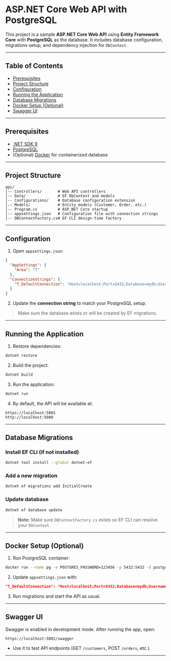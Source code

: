 # ASP.NET Core Web API with PostgreSQL

This project is a sample **ASP.NET Core Web API** using **Entity Framework Core** with **PostgreSQL** as the database. It includes database configuration, migrations setup, and dependency injection for `DbContext`.

---

## Table of Contents

* [Prerequisites](#prerequisites)
* [Project Structure](#project-structure)
* [Configuration](#configuration)
* [Running the Application](#running-the-application)
* [Database Migrations](#database-migrations)
* [Docker Setup (Optional)](#docker-setup-optional)
* [Swagger UI](#swagger-ui)

---

## Prerequisites

* [.NET SDK 9](https://dotnet.microsoft.com/download)
* [PostgreSQL](https://www.postgresql.org/download/)
* (Optional) [Docker](https://www.docker.com/get-started) for containerized database

---

## Project Structure

```
api/
│-- Controllers/       # Web API controllers
│-- Data/              # EF DbContext and models
│-- Configurations/    # Database configuration extension
│-- Models/            # Entity models (Customer, Order, etc.)
│-- Program.cs         # ASP.NET Core startup
│-- appsettings.json   # Configuration file with connection strings
│-- DBContextFactory.cs# EF CLI design-time factory
```

---

## Configuration

1. Open `appsettings.json`:

```json
{
  "AppSettings": {
    "Area": "T"
  },
  "ConnectionStrings": {
    "T_DefaultConnection": "Host=localhost;Port=5432;Database=mydb;Username=postgres;Password=123456"
  }
}
```

2. Update the **connection string** to match your PostgreSQL setup.

> Make sure the database exists or will be created by EF migrations.

---

## Running the Application

1. Restore dependencies:

```bash
dotnet restore
```

2. Build the project:

```bash
dotnet build
```

3. Run the application:

```bash
dotnet run
```

4. By default, the API will be available at:

```
https://localhost:5001
http://localhost:5000
```

---

## Database Migrations

### Install EF CLI (if not installed)

```bash
dotnet tool install --global dotnet-ef
```

### Add a new migration

```bash
dotnet ef migrations add InitialCreate
```

### Update database

```bash
dotnet ef database update
```

> **Note:** Make sure `DBContextFactory.cs` exists so EF CLI can resolve your `DbContext`.

---

## Docker Setup (Optional)

1. Run PostgreSQL container:

```bash
docker run --name pg -e POSTGRES_PASSWORD=123456 -p 5432:5432 -d postgres
```

2. Update `appsettings.json` with:

```json
"T_DefaultConnection": "Host=localhost;Port=5432;Database=mydb;Username=postgres;Password=123456"
```

3. Run migrations and start the API as usual.

---

## Swagger UI

Swagger is enabled in development mode. After running the app, open:

```
https://localhost:5001/swagger
```

* Use it to test API endpoints (GET `/customers`, POST `/orders`, etc.).

---
